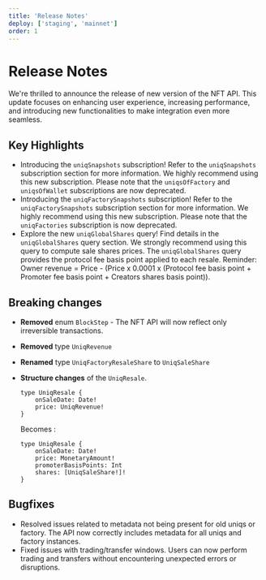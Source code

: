 ```yaml
---
title: 'Release Notes'
deploy: ['staging', 'mainnet']
order: 1
---
```


# Release Notes

We're thrilled to announce the release of new version of the NFT API. This update focuses on enhancing user experience, increasing performance, and introducing new functionalities to make integration even more seamless.

## Key Highlights

-   Introducing the `uniqSnapshots` subscription! Refer to the `uniqSnapshots` subscription section for more information. We highly recommend using this new subscription. Please note that the `uniqsOfFactory` and `uniqsOfWallet` subscriptions are now deprecated.
-   Introducing the `uniqFactorySnapshots` subscription! Refer to the `uniqFactorySnapshots` subscription section for more information. We highly recommend using this new subscription. Please note that the `uniqFactories` subscription is now deprecated.
-   Explore the new `uniqGlobalShares` query! Find details in the `uniqGlobalShares` query section. We strongly recommend using this query to compute sale shares prices. The `uniqGlobalShares` query provides the protocol fee basis point applied to each resale. Reminder: Owner revenue = Price - (Price x 0.0001 x (Protocol fee basis point + Promoter fee basis point + Creators shares basis point)).

## Breaking changes

-   **Removed** enum `BlockStep` - The NFT API will now reflect only irreversible transactions.

-   **Removed** type `UniqRevenue`

-   **Renamed** type `UniqFactoryResaleShare` to `UniqSaleShare`

-   **Structure changes** of the `UniqResale`.
    ```
    type UniqResale {
        onSaleDate: Date!
        price: UniqRevenue!
    }
    ```
    Becomes :
    ```
    type UniqResale {
        onSaleDate: Date!
        price: MonetaryAmount!
        promoterBasisPoints: Int
        shares: [UniqSaleShare!]!
    }
    ```

## Bugfixes

-   Resolved issues related to metadata not being present for old uniqs or factory. The API now correctly includes metadata for all uniqs and factory instances.
-   Fixed issues with trading/transfer windows. Users can now perform trading and transfers without encountering unexpected errors or disruptions.
